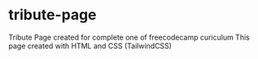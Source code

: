 # tribute-page
Tribute Page created for complete one of freecodecamp curiculum 
This page created with HTML and CSS (TailwindCSS)
